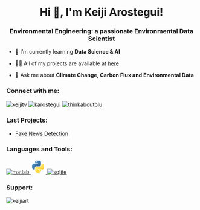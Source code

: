 <h1 align="center">Hi 👋, I'm Keiji Arostegui!</h1>
<h3 align="center">Environmental Engineering: a passionate Environmental Data Scientist</h3>

- 🌱 I’m currently learning **Data Science & AI**

- 👨‍💻 All of my projects are available at [here](https://github.com/keijiart/Portfolio)

- 💬 Ask me about **Climate Change, Carbon Flux and Environmental Data**

<h3 align="left">Connect with me:</h3>
<p align="left">
<a href="https://twitter.com/keijitv" target="blank"><img align="center" src="https://raw.githubusercontent.com/rahuldkjain/github-profile-readme-generator/master/src/images/icons/Social/twitter.svg" alt="keijitv" height="30" width="40" /></a>
<a href="https://linkedin.com/in/karostegui" target="blank"><img align="center" src="https://raw.githubusercontent.com/rahuldkjain/github-profile-readme-generator/master/src/images/icons/Social/linked-in-alt.svg" alt="karostegui" height="30" width="40" /></a>
<a href="https://instagram.com/thinkaboutblu" target="blank"><img align="center" src="https://raw.githubusercontent.com/rahuldkjain/github-profile-readme-generator/master/src/images/icons/Social/instagram.svg" alt="thinkaboutblu" height="30" width="40" /></a>
</p>

<h3 align="left">Last Projects:</h3>

- [Fake News Detection](https://github.com/keijiart/Fake_News)


<h3 align="left">Languages and Tools:</h3>
<p align="left"> <a href="https://www.mathworks.com/" target="_blank" rel="noreferrer"> <img src="https://upload.wikimedia.org/wikipedia/commons/2/21/Matlab_Logo.png" alt="matlab" width="40" height="40"/> </a> <a href="https://www.python.org" target="_blank" rel="noreferrer"> <img src="https://raw.githubusercontent.com/devicons/devicon/master/icons/python/python-original.svg" alt="python" width="40" height="40"/> </a> <a href="https://www.sqlite.org/" target="_blank" rel="noreferrer"> <img src="https://www.vectorlogo.zone/logos/sqlite/sqlite-icon.svg" alt="sqlite" width="40" height="40"/> </a> </p>

<h3 align="left">Support:</h3>
<p><a href="https://www.buymeacoffee.com/keijiart"> <img align="left" src="https://cdn.buymeacoffee.com/buttons/v2/default-yellow.png" height="50" width="210" alt="keijiart" /></a></p><br><br>


